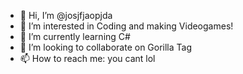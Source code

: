 - 👋 Hi, I’m @josjfjaopjda
- 👀 I’m interested in Coding and making Videogames!
- 🌱 I’m currently learning C#
- 💞️ I’m looking to collaborate on Gorilla Tag
- 📫 How to reach me: you cant lol



